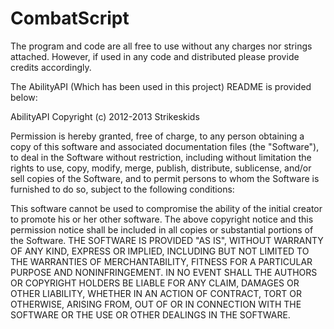 CombatScript
============
The program and code are all free to use without any charges nor strings attached.  However, if used in any code and distributed please provide credits accordingly.

The AbilityAPI (Which has been used in this project) README is provided below:

AbilityAPI
Copyright (c) 2012-2013 Strikeskids

Permission is hereby granted, free of charge, to any person obtaining a copy of this software and associated documentation files (the "Software"), to deal in the Software without restriction, including without limitation the rights to use, copy, modify, merge, publish, distribute, sublicense, and/or sell copies of the Software, and to permit persons to whom the Software is furnished to do so, subject to the following conditions:

This software cannot be used to compromise the ability of the initial creator to promote his or her other software.
The above copyright notice and this permission notice shall be included in all copies or substantial portions of the Software.
THE SOFTWARE IS PROVIDED "AS IS", WITHOUT WARRANTY OF ANY KIND, EXPRESS OR IMPLIED, INCLUDING BUT NOT LIMITED TO THE WARRANTIES OF MERCHANTABILITY, FITNESS FOR A PARTICULAR PURPOSE AND NONINFRINGEMENT. IN NO EVENT SHALL THE AUTHORS OR COPYRIGHT HOLDERS BE LIABLE FOR ANY CLAIM, DAMAGES OR OTHER LIABILITY, WHETHER IN AN ACTION OF CONTRACT, TORT OR OTHERWISE, ARISING FROM, OUT OF OR IN CONNECTION WITH THE SOFTWARE OR THE USE OR OTHER DEALINGS IN THE SOFTWARE.